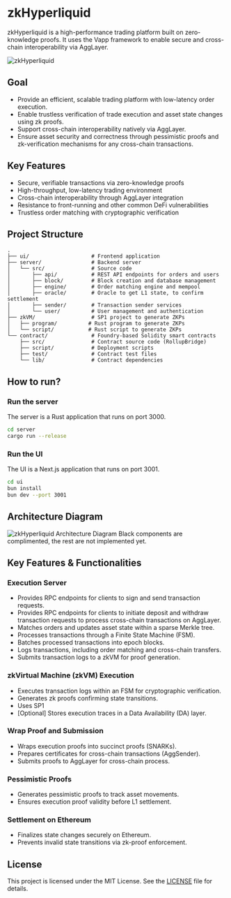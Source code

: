 # zkHyperliquid

zkHyperliquid is a high-performance trading platform built on zero-knowledge proofs. It uses the Vapp framework to enable secure and cross-chain interoperability via AggLayer.

![zkHyperliquid](/dapps/pics/zkhl-app.png)

## Goal
- Provide an efficient, scalable trading platform with low-latency order execution.
- Enable trustless verification of trade execution and asset state changes using zk proofs.
- Support cross-chain interoperability natively via AggLayer.
- Ensure asset security and correctness through pessimistic proofs and zk-verification mechanisms for any cross-chain transactions.


## Key Features

- Secure, verifiable transactions via zero-knowledge proofs
- High-throughput, low-latency trading environment
- Cross-chain interoperability through AggLayer integration
- Resistance to front-running and other common DeFi vulnerabilities
- Trustless order matching with cryptographic verification

## Project Structure

```
.
├── ui/                    # Frontend application
├── server/                # Backend server
│   └── src/               # Source code
│       ├── api/           # REST API endpoints for orders and users
│       ├── block/         # Block creation and database management
│       ├── engine/        # Order matching engine and mempool
│       ├── oracle/        # Oracle to get L1 state, to confirm settlement
│       ├── sender/        # Transaction sender services
│       └── user/          # User management and authentication
├── zkVM/                  # SP1 project to generate ZKPs
│   ├── program/          # Rust program to generate ZKPs
│   └── script/           # Rust script to generate ZKPs
└── contract/              # Foundry-based Solidity smart contracts
    ├── src/               # Contract source code (RollupBridge)
    ├── script/            # Deployment scripts
    ├── test/              # Contract test files
    └── lib/               # Contract dependencies
```

## How to run?

### Run the server

The server is a Rust application that runs on port 3000.

```bash
cd server
cargo run --release
```

### Run the UI

The UI is a Next.js application that runs on port 3001.

```bash
cd ui
bun install
bun dev --port 3001
```

## Architecture Diagram

![zkHyperliquid Architecture Diagram](/dapps/pics/zkHyperliquid.png)
Black components are complimented, the rest are not implemented yet.

## Key Features & Functionalities

### Execution Server
- Provides RPC endpoints for clients to sign and send transaction requests.
- Provides RPC endpoints for clients to initiate deposit and withdraw transaction requests to process cross-chain transactions on AggLayer.
- Matches orders and updates asset state within a sparse Merkle tree.
- Processes transactions through a Finite State Machine (FSM).
- Batches processed transactions into epoch blocks.
- Logs transactions, including order matching and cross-chain transfers.
- Submits transaction logs to a zkVM for proof generation.

### zkVirtual Machine (zkVM) Execution
- Executes transaction logs within an FSM for cryptographic verification.
- Generates zk proofs confirming state transitions.
- Uses SP1
- [Optional] Stores execution traces in a Data Availability (DA) layer.

### Wrap Proof and Submission
- Wraps execution proofs into succinct proofs (SNARKs).
- Prepares certificates for cross-chain transactions (AggSender).
- Submits proofs to AggLayer for cross-chain process.

### Pessimistic Proofs
- Generates pessimistic proofs to track asset movements.
- Ensures execution proof validity before L1 settlement.

### Settlement on Ethereum
- Finalizes state changes securely on Ethereum.
- Prevents invalid state transitions via zk-proof enforcement.

## License

This project is licensed under the MIT License. See the [LICENSE](LICENSE) file for details.
